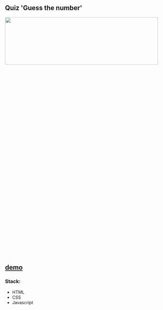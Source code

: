 ## Quiz 'Guess the number'

<div align="center"><img src="https://github.com/juliaDooby/Guess-the-number/blob/main/QuizShot.JPG" width="100%" height="20%"></img></div>

[demo](https://juliadooby.github.io/Guess-the-number/)
---

### Stack: 

* HTML
* CSS
* Javascript 

